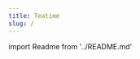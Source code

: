 ```yaml
---
title: Teatime
slug: /
---
```


import Readme from '../README.md'

<Readme components={props.components} />